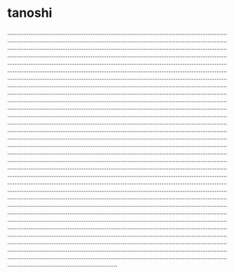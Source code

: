 # tanoshi

..................................................................................................................................................................................................................................................................................................................................................................................................................................................................................................................................................................................................................................................................................................................................................................................................................................................................................................................................................................................................................................................................................................................................................................................................................................................................................................................................................................................................................................................................................................................................................................................................................................................................................................................................................................................................................................................................................................................................................................................................................................................................................................................................................................................................................................................................................................................................................................................................................................................................................................................................................................................................................................................................................................................................................................................................................................................................................................................................................................................................................................................................................................................................................................................................................................................................................................................................................................................................................................................................................................................................................................................................................................................................................................................................................................................................................................................................................................................................................................................................................................................................